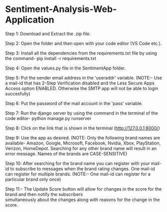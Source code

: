 # Sentiment-Analysis-Web-Application

Step 1: Download and Extract the .zip file.

Step 2: Open the folder and then open with your code editor (VS Code etc.).

Step 3: Install all the dependencies from the requirements.txt file by using the command- 
        pip install -r requirements.txt
        
Step 4: Open the values.py file in the SentimentApp folder.

Step 5: Put the sender email address in the 'useraddr' variable. 
        (NOTE:- Use a mail-id that has 2-Step Verification disabled and the Less Secure Apps Access option ENABLED. Otherwise the SMTP app will not be able to login succesfully)
        
Step 6: Put the password of the mail account in the 'pass' variable.

Step 7: Run the django server by using the command in the terminal of the code editor- 
        python manage.py runserver
        
Step 8: Click on the link that is shown in the terminal (http://127.0.0.1:8000/)

Step 9: Use the app as desired.
        (NOTE: Only the following brand names are available- Amazon, Google, Microsoft, Facebook, Nvidia, Xbox, PlayStation, Verizon, HomeDepot. Searching for any other brand name will result in an error message. Names of the brands are CASE-SENSITIVE)
        
Step 10: After searching for the brand name you can register with your mail-id to subscribe to messages when the brand rating changes. One mail-id can register for multiple brands.
         (NOTE:- One mail-id can register for a particular brand only once)
         
Step 11:- The Update Score button will allow for changes in the score for the brand and then notify the subscribers         
          simultaneously about the changes along with reasons for the change in the score.
